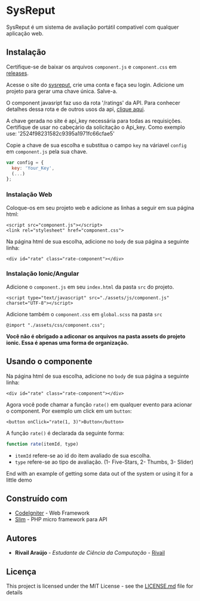 # SysReput

SysReput é um sistema de avaliação portátil compativel com qualquer aplicação web.


## Instalação


Certifique-se de baixar os arquivos `component.js` e `component.css` em [releases](https://gitlab.com/Rivail/sysreput/-/releases).

Acesse o site do [sysreput](#), crie uma conta e faça seu login.
Adicione um projeto para gerar uma chave única. Salve-a.

O component javasript faz uso da rota '/ratings' da API. Para conhecer detalhes dessa rota e de outros usos da api, [clique aqui](https://app.swaggerhub.com/apis-docs/Rivail/sysreput/1.0.0).

A chave gerada no site é api_key necessária para todas as requisições. Certifique de usar no cabeçário da solicitação o Api_key. Como exemplo use:
'2524f98231582c9395a1971fc66cfae5'

Copie a chave de sua escolha e substitua o campo `key` na váriavel `config` em `component.js` pela sua chave.

```js
var config = {
  key: 'Your_Key',
  (...)
};

``` 
### Instalação Web
Coloque-os em seu projeto web e adicione as linhas a seguir em sua página html:

```
<script src="component.js"></script>
<link rel="stylesheet" href="component.css">
```

Na página html de sua escolha, adicione no `body` de sua página a seguinte linha:

```
<div id="rate" class="rate-component"></div>
```
### Instalação Ionic/Angular

Adicione o `component.js` em seu `index.html` da pasta `src` do projeto.

```
<script type="text/javascript" src="./assets/js/component.js" charset="UTF-8"></script>
```
Adicione também o `component.css` em `global.scss` na pasta `src`

```
@import "./assets/css/component.css";
```
**Você não é obrigado a adiconar os arquivos na pasta assets do projeto ionic. Essa é apenas uma forma de organização.**


## Usando o componente

Na página html de sua escolha, adicione no `body` de sua página a seguinte linha:

```
<div id="rate" class="rate-component"></div>
```

Agora você pode chamar a função `rate()` em qualquer evento para acionar o component.
Por exemplo um click em um `button`:

```
<button onClick="rate(1, 3)">Button</button>
```
A função `rate()` é declarada da seguinte forma:

``` js
function rate(itemId, type)
```
- `itemId` refere-se ao id do item avaliado de sua escolha.
- `type` refere-se ao tipo de avaliação. (1- Five-Stars, 2- Thumbs, 3- Slider)



End with an example of getting some data out of the system or using it for a little demo


## Construído com

* [CodeIgniter](https://codeigniter.com/) - Web Framework
* [Slim](https://www.slimframework.com/) - PHP micro framework para API


## Autores

* **Rivail Araújo** - *Estudante de Ciência da Computação* - [Rivail](https://gitlab.com/Rivail)


## Licença

This project is licensed under the MIT License - see the [LICENSE.md](LICENSE.md) file for details


